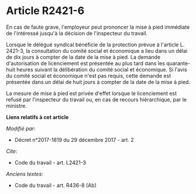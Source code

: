 # Article R2421-6

En cas de faute grave, l'employeur peut prononcer la mise à pied immédiate de l'intéressé jusqu'à la décision de l'inspecteur
du travail.

Lorsque le délégué syndical bénéficie de la protection prévue à l'article L. 2421-3, la consultation du comité social et
économique a lieu dans un délai de dix jours à compter de la date de la mise à pied. La demande d'autorisation de
licenciement est présentée au plus tard dans les quarante-huit heures suivant la délibération du comité social et économique.
Si l'avis du comité social et économique n'est pas requis, cette demande est présentée dans un délai de huit jours à compter
de la date de la mise à pied.

La mesure de mise à pied est privée d'effet lorsque le licenciement est refusé par l'inspecteur du travail ou, en cas de
recours hiérarchique, par le ministre.

**Liens relatifs à cet article**

_Modifié par_:

  - Décret n°2017-1819 du 29 décembre 2017 - art. 2

_Cite_:

  - Code du travail - art. L2421-3

_Anciens textes_:

  - Code du travail - art. R436-8 (Ab)

